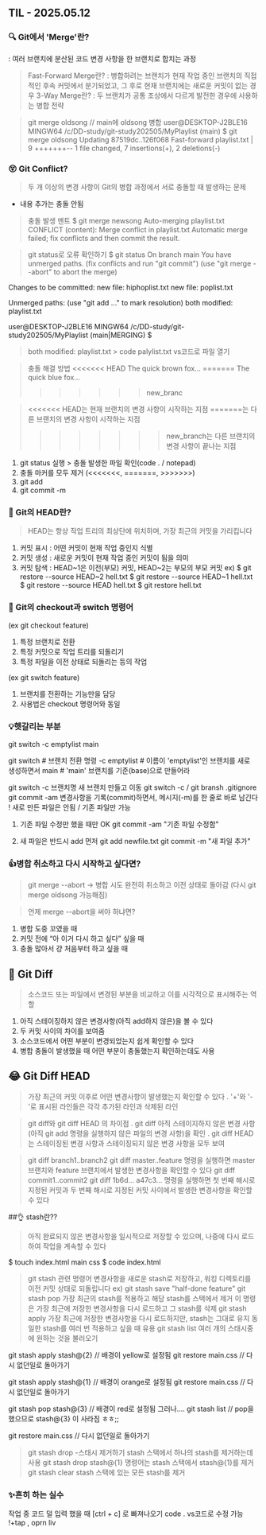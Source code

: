 ## TIL - 2025.05.12

### 🔍 Git에서 'Merge'란?
: 여러 브랜치에 분산된 코드 변경 사항을 한 브랜치로 합치는 과정
> Fast-Forward Merge란?
: 병합하려는 브랜치가 현재 작업 중인 브랜치의 직접적인 후속 커밋에서 분기되었고, 
그 후로 현재 브랜치에는 새로운 커밋이 없는 경우
> 3-Way Merge란?
: 두 브랜치가 공통 조상에서 다르게 발전한 경우에 사용하는 병합 전략

> git merge oldsong   // main에 oldsong 병합
user@DESKTOP-J2BLE16 MINGW64 /c/DD-study/git-study202505/MyPlaylist (main)
$ git merge oldsong
Updating 87519dc..126f068
Fast-forward
 playlist.txt | 9 +++++++--
 1 file changed, 7 insertions(+), 2 deletions(-)

### 😵 Git Conflict?
> 두 개 이상의 변경 사항이 Git의 병합 과정에서 서로 충돌할 때 발생하는 문제
- 내용 추가는 충돌 안됨

>충돌 발생 멘트
$ git merge newsong
Auto-merging playlist.txt
CONFLICT (content): Merge conflict in playlist.txt
Automatic merge failed; fix conflicts and then commit the result.

>git status로 오류 확인하기
$ git status
On branch main
You have unmerged paths.
  (fix conflicts and run "git commit")
  (use "git merge --abort" to abort the merge)

Changes to be committed:
        new file:   hiphoplist.txt
        new file:   poplist.txt

Unmerged paths:
  (use "git add <file>..." to mark resolution)
        both modified:   playlist.txt


user@DESKTOP-J2BLE16 MINGW64 /c/DD-study/git-study202505/MyPlaylist (main|MERGING)
$

> both modified:   playlist.txt > code palylist.txt vs코드로 파일 열기

> 충돌 해결 방법
<<<<<<< HEAD
The quick brown fox...
=======
The quick blue fox...
>>>>>>> new_branc

> <<<<<<< HEAD는 현재 브랜치의 변경 사항이 시작하는 지점
> =======는 다른 브랜치의 변경 사항이 시작하는 지점
> >>>>>>> new_branch는 다른 브랜치의 변경 사항이 끝나는 지점

1. git status 실행 >  충돌 발생한 파일 확인(code . / notepad)
2. 충돌 마커를 모두 제거 (<<<<<<<, =======, >>>>>>>)
3. git add
4. git commit -m

### 🧠 Git의 HEAD란?
> HEAD는 항상 작업 트리의 최상단에 위치하며, 가장 최근의 커밋을 가리킵니다
1. 커밋 표시 : 어떤 커밋이 현재 작업 중인지 식별
2. 커밋 생성 : 새로운 커밋이 현재 작업 중인 커밋이 됨을 의미
3. 커밋 탐색 : HEAD~1은 이전(부모) 커밋, HEAD~2는 부모의 부모 커밋
   ex) $ git restore --source HEAD~2 hell.txt
       $ git restore --source HEAD~1 hell.txt
       $ git restore --source HEAD hell.txt
       $ git restore hell.txt

### 🧭  Git의 checkout과 switch 명령어
(ex git checkout feature)
1. 특정 브랜치로 전환 
2. 특정 커밋으로 작업 트리를 되돌리기
3. 특정 파일을 이전 상태로 되돌리는 등의 작업

(ex git switch feature)
1. 브랜치를 전환하는 기능만을 담당
2. 사용법은 checkout 명령어와 동일


### 💡헷갈리는 부분
git switch -c emptylist main

git switch        # 브랜치 전환 명령
-c emptylist      # 이름이 'emptylist'인 브랜치를 새로 생성하면서
main              # 'main' 브랜치를 기준(base)으로 만들어라

git switch -c 브랜치명	새 브랜치 만들고 이동
git switch -c / git bransh
.gitignore
git commit -am
변경사항을 기록(commit)하면서, 메시지(-m)를 한 줄로 바로 남긴다
! 새로 만든 파일은 안됨 / 기존 파일만 가능

1) 기존 파일 수정만 했을 때만 OK
git commit -am "기존 파일 수정함"

2) 새 파일은 반드시 add 먼저
git add newfile.txt
git commit -m "새 파일 추가"

### 👍병합 취소하고 다시 시작하고 싶다면?
> git merge --abort
→ 병합 시도 완전히 취소하고 이전 상태로 돌아감
(다시 git merge oldsong 가능해짐)

> 언제 merge --abort을 써야 하냐면?
1. 병합 도중 꼬였을 때
2. 커밋 전에 “아 이거 다시 하고 싶다” 싶을 때
3. 충돌 많아서 걍 처음부터 하고 싶을 때

## 🙌 Git Diff
> 소스코드 또는 파일에서 변경된 부분을 비교하고 이를 시각적으로 표시해주는 역할
1. 아직 스테이징하지 않은 변경사항(아직 add하지 않은)을 볼 수 있다
2. 두 커밋 사이의 차이를 보여줌
3. 소스코드에서 어떤 부분이 변경되었는지 쉽게 확인할 수 있다
4. 병합 충돌이 발생했을 때 어떤 부분이 충돌했는지 확인하는데도 사용

## 😂 Git Diff HEAD
> 가장 최근의 커밋 이후로 어떤 변경사항이 발생했는지 확인할 수 있다
. '+'와 '-'로 표시된 라인들은 각각 추가된 라인과 삭제된 라인

> git diff와 git diff HEAD 의 차이점
. git diff 아직 스테이지하지 않은 변경 사항(아직 git add 명령을 실행하지 않은 파일의 변경 사항)을 확인
. git diff HEAD는 스테이징된 변경 사항과 스테이징되지 않은 변경 사항을 모두 보여

> git diff branch1..branch2
git diff master..feature 명령을 실행하면 master 브랜치와 feature 브랜치에서 발생한 변경사항을 확인할 수 있다
> git diff commit1..commit2
git diff 1b6d... a47c3... 명령을 실행하면 첫 번째 해시로 지정된 커밋과
두 번째 해시로 지정된 커밋 사이에서 발생한 변경사항을 확인할 수 있다

##👌 stash란??
> 아직 완료되지 않은 변경사항을 일시적으로 저장할 수 있으며, 나중에 다시 로드하여 작업을 계속할 수 있다

$ touch index.html main css
$ code index.html

> git stash 관련 명령어
변경사항을 새로운 stash로 저장하고, 워킹 디렉토리를 이전 커밋 상태로 되돌립니다
ex) git stash save "half-done feature"
> git stash pop
가장 최근의 stash를 적용하고 해당 stash를 스택에서 제거
이 명령은 가장 최근에 저장한 변경사항을 다시 로드하고 그 stash를 삭제
> git stash apply
가장 최근에 저장한 변경사항을 다시 로드하지만, stash는 그대로 유지
동일한 stash를 여러 번 적용하고 싶을 때 유용
>git stash list
여러 개의 스태시중에 원하는 것을 불러오기

git stash apply stash@{2}   // 배경이 yellow로 설정됨
git restore main.css        // 다시 없던일로 돌아가기

git stash apply stash@{1}   // 배경이 orange로 설정됨
git restore main.css        // 다시 없던일로 돌아가기

git stash pop stash@{3}     // 배경이 red로 설정됨 그러나....
git stash list              // pop을 했으므로 stash@{3} 이 사라짐 ㅎㅎ;;

git restore main.css        // 다시 없던일로 돌아가기

> git stash drop <stash-id> -스태시 제거하기
stash 스택에서 하나의 stash를 제거하는데 사용
git stash drop stash@{1} 명령어는 stash 스택에서 stash@{1}를 제거
>git stash clear
stash 스택에 있는 모든 stash를 제거


### ✨흔히 하는 실수
작업 중 코드 덜 입력 했을 때 [ctrl + c] 로 빠져나오기
code . vs코드로 수정 가능
!+tap , oprn liv
